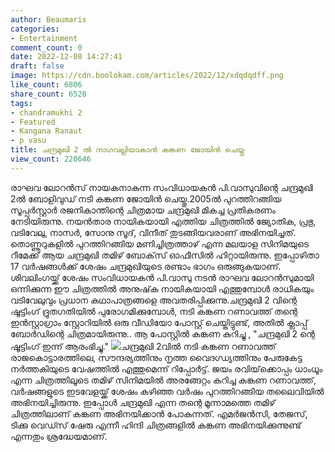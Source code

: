 ```yaml
---
author: Beaumaris
categories:
- Entertainment
comment_count: 0
date: 2022-12-08 14:27:41
draft: false
image: https://cdn.boolokam.com/articles/2022/12/xdqdqdff.png
like_count: 6806
share_count: 6528
tags:
- chandramukhi 2
- Featured
- Kangana Ranaut
- p vasu
title: ചന്ദ്രമുഖി 2 ൽ നാഗവല്ലിയാകാൻ കങ്കണ ജോയിൻ ചെയ്തു
view_count: 220646
---
```


രാഘവ ലോറൻസ് നായകനാകുന്ന സംവിധായകൻ പി.വാസുവിന്റെ ചന്ദ്രമുഖി 2ൽ ബോളിവുഡ് നടി കങ്കണ ജോയിൻ ചെയ്തു.2005ൽ പുറത്തിറങ്ങിയ സൂപ്പർസ്റ്റാർ രജനികാന്തിന്റെ ചിത്രമായ ചന്ദ്രമുഖി മികച്ച പ്രതികരണം നേടിയിരുന്നു. നയൻതാര നായികയായി എത്തിയ ചിത്രത്തിൽ ജ്യോതിക, പ്രഭു, വടിവേലു, നാസർ, സോനു സൂദ്, വിനീത് തുടങ്ങിയവരാണ് അഭിനയിച്ചത്. തൊണ്ണൂറുകളിൽ പുറത്തിറങ്ങിയ മണിച്ചിത്രത്താഴ് എന്ന മലയാള സിനിമയുടെ റീമേക്ക് ആയ ചന്ദ്രമുഖി തമിഴ് ബോക്‌സ് ഓഫീസിൽ ഹിറ്റായിരുന്നു. ഇപ്പോഴിതാ 17 വർഷങ്ങൾക്ക് ശേഷം ചന്ദ്രമുഖിയുടെ രണ്ടാം ഭാഗം ഒരുങ്ങുകയാണ്. ശിവലിംഗയ്ക്ക് ശേഷം സംവിധായകൻ പി.വാസു നടൻ രാഘവ ലോറൻസുമായി ഒന്നിക്കുന്ന ഈ ചിത്രത്തിൽ അനുഷ്‌ക നായികയായി എത്തുമ്പോൾ രാധികയും വടിവേലുവും പ്രധാന കഥാപാത്രങ്ങളെ അവതരിപ്പിക്കുന്നു.ചന്ദ്രമുഖി 2 വിന്റെ ഷൂട്ടിംഗ് ദ്രുതഗതിയിൽ പുരോഗമിക്കുമ്പോൾ, നടി കങ്കണ റണാവത്ത് തന്റെ ഇൻസ്റ്റാഗ്രാം സ്റ്റോറിയിൽ ഒരു വീഡിയോ പോസ്റ്റ് ചെയ്തിട്ടുണ്ട്, അതിൽ ക്ലാപ്പ് ബോർഡിന്റെ ചിത്രമായിരുന്നു.. ആ പോസ്റ്റിൽ കങ്കണ കുറിച്ചു , "ചന്ദ്രമുഖി 2 ന്റെ ഷൂട്ടിംഗ് ഇന്ന് ആരംഭിച്ചു." ![](https://cdn.boolokam.com/articles/2022/12/xdqdqdff.png)ചന്ദ്രമുഖി 2വിൽ നടി കങ്കണ റണാവത്ത് രാജകൊട്ടാരത്തിലെ, സൗന്ദര്യത്തിനും നൃത്ത വൈദഗ്ധ്യത്തിനും പേരുകേട്ട നർത്തകിയുടെ വേഷത്തിൽ എത്തുമെന്ന് റിപ്പോർട്ട്. ജയം രവിയ്‌ക്കൊപ്പം ധാംധൂം എന്ന ചിത്രത്തിലൂടെ തമിഴ് സിനിമയിൽ അരങ്ങേറ്റം കുറിച്ച കങ്കണ റണാവത്ത്, വർഷങ്ങളുടെ ഇടവേളയ്ക്ക് ശേഷം കഴിഞ്ഞ വർഷം പുറത്തിറങ്ങിയ തലൈവിയിൽ അഭിനയിച്ചിരുന്നു. ഇപ്പോൾ ചന്ദ്രമുഖി എന്ന തന്റെ മൂന്നാമത്തെ തമിഴ് ചിത്രത്തിലാണ് കങ്കണ അഭിനയിക്കാൻ പോകുന്നത്. എമർജൻസി, തേജസ്, ടിക്കു വെഡ്സ് ഷേരു എന്നീ ഹിന്ദി ചിത്രങ്ങളിൽ കങ്കണ അഭിനയിക്കുന്നുണ്ട് എന്നതും ശ്രദ്ധേയമാണ്.